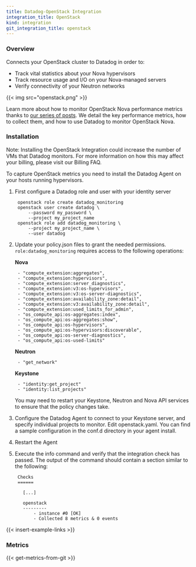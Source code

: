 ```yaml
---
title: Datadog-OpenStack Integration
integration_title: OpenStack
kind: integration
git_integration_title: openstack
---
```



### Overview

Connects your OpenStack cluster to Datadog in order to:

* Track vital statistics about your Nova hypervisors
* Track resource usage and I/O on your Nova-managed servers
* Verify connectivity of your Neutron networks

{{< img src="openstack.png" >}}

Learn more about how to monitor OpenStack Nova performance metrics thanks to [our series of posts](https://www.datadoghq.com/blog/openstack-monitoring-nova/). We detail the key performance metrics, how to collect them, and how to use Datadog to monitor OpenStack Nova.

### Installation

Note: Installing the OpenStack Integration could increase the number of VMs that Datadog monitors. For more information on how this may affect your billing, please visit our Billing FAQ.

To capture OpenStack metrics you need to install the Datadog Agent on your hosts running hypervisors.

1. First configure a Datadog role and user with your identity server


        openstack role create datadog_monitoring
        openstack user create datadog \
            --password my_password \
            --project my_project_name
        openstack role add datadog_monitoring \
            --project my_project_name \
            --user datadog


2. Update your policy.json files to grant the needed permissions.
```role:datadog_monitoring``` requires access to the following operations:

    **Nova**

        - "compute_extension:aggregates",
        - "compute_extension:hypervisors",
        - "compute_extension:server_diagnostics",
        - "compute_extension:v3:os-hypervisors",
        - "compute_extension:v3:os-server-diagnostics",
        - "compute_extension:availability_zone:detail",
        - "compute_extension:v3:availability_zone:detail",
        - "compute_extension:used_limits_for_admin",
        - "os_compute_api:os-aggregates:index",
        - "os_compute_api:os-aggregates:show",
        - "os_compute_api:os-hypervisors",
        - "os_compute_api:os-hypervisors:discoverable",
        - "os_compute_api:os-server-diagnostics",
        - "os_compute_api:os-used-limits"


    **Neutron**

        - "get_network"


    **Keystone**

        - "identity:get_project"
        - "identity:list_projects"


    You may need to restart your Keystone, Neutron and Nova API services to ensure that the policy changes take.


3. Configure the Datadog Agent to connect to your Keystone server, and specify individual projects to monitor. Edit openstack.yaml. You can find a sample configuration in the conf.d directory in your agent install.

4. Restart the Agent
5. Execute the info command and verify that the integration check has passed. The output of the command should contain a section similar to the following:

        Checks
        ======

          [...]

          openstack
          ---------
              - instance #0 [OK]
              - Collected 8 metrics & 0 events

{{< insert-example-links >}}

### Metrics

{{< get-metrics-from-git >}}
